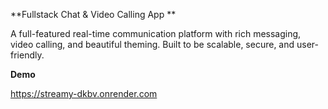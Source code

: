 **Fullstack Chat & Video Calling App **

A full-featured real-time communication platform with rich messaging, video calling, and beautiful theming. Built to be scalable, secure, and user-friendly.

**Demo**

https://streamy-dkbv.onrender.com

